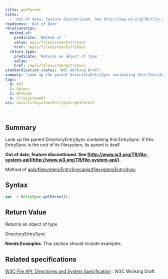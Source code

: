 ```yaml
---
title: getParent
notes:
  - 'Out of date; feature discontinued. See http://www.w3.org/TR/file-system-api/.'
readiness: 'Out of Date'
relationships:
  method_of:
    predicate: 'Method of '
    value: apis/filesystem/EntrySync
    href: /apis/filesystem/EntrySync
  return_type:
    predicate: 'Returns an object of type  '
    value: ''
    href: /apis/filesystem/EntrySync
standardization_status: 'W3C Working Draft'
summary: "Look up the parent DirectoryEntrySync containing this EntrySync. If this EntrySync is the root of its filesystem, its parent is itself.\n"
tags:
  0: API
  1: Object
  2: Methods
  4: FileSystemAPI
uri: apis/filesystem/EntrySync/getParent

---
```

## <span>Summary</span>

Look up the parent DirectoryEntrySync containing this EntrySync. If this EntrySync is the root of its filesystem, its parent is itself.

**Out of date; feature discontinued. See [http://www.w3.org/TR/file-system-api](http://www.w3.org/TR/file-system-api/).**

Method of [apis/filesystem/EntrySync](/apis/filesystem/EntrySync)[apis/filesystem/EntrySync](/apis/filesystem/EntrySync)

## <span>Syntax</span>

``` js
var  = EntrySync.getParent();
```

## <span>Return Value</span>

Returns an object of type<span></span>

DirectoryEntrySync

**Needs Examples**: This section should include examples.

## <span>Related specifications</span>

[W3C File API: Directories and System Specification](http://dev.w3.org/2009/dap/file-system/pub/FileSystem/)
:   W3C Working Draft
